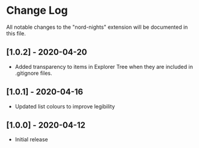 # Change Log

All notable changes to the "nord-nights" extension will be documented in this file.

## [1.0.2] - 2020-04-20

- Added transparency to items in Explorer Tree when they are included in .gitignore files.

## [1.0.1] - 2020-04-16

- Updated list colours to improve legibility

## [1.0.0] - 2020-04-12

- Initial release
